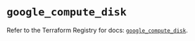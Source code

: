 # `google_compute_disk`

Refer to the Terraform Registry for docs: [`google_compute_disk`](https://registry.terraform.io/providers/hashicorp/google/5.35.0/docs/resources/compute_disk).
